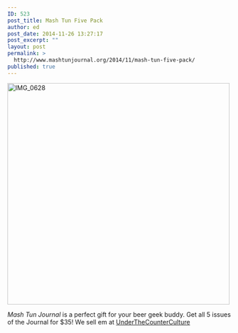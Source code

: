 ```yaml
---
ID: 523
post_title: Mash Tun Five Pack
author: ed
post_date: 2014-11-26 13:27:17
post_excerpt: ""
layout: post
permalink: >
  http://www.mashtunjournal.org/2014/11/mash-tun-five-pack/
published: true
---
```

<a href="http://www.mashtunjournal.org/2014/11/mash-tun-five-pack/img_0628/" rel="attachment wp-att-524"><img class="alignnone size-full wp-image-524" src="http://www.mashtunjournal.org/wp-content/uploads/2014/11/IMG_0628-e1417029979863.jpg" alt="IMG_0628" width="500" height="500" /></a>

<em>
Mash Tun Journal</em> is a perfect gift for your beer geek buddy. Get all 5 issues of the Journal for $35!
We sell em at <a href="http://underthecounterculture.bigcartel.com/product/mash-tun-5-pack">UnderTheCounterCulture</a>